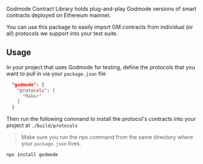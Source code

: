 Godmode Contract Library holds plug-and-play Godmode versions of smart contracts
deployed on Ethereum mainnet.

You can use this package to easily import GM contracts from individual (or all) protocols we support into your test suite.

## Usage

In your project that uses Godmode for testing, define the protocols that you
want to pull in via your `package.json` file

```json
  "godmode": {
    "protocols": [
      "Maker"
    ]
  }
```

Then run the following command to install the protocol's contracts into your project at `./build/protocols`
> Make sure you run the npx command from the same directory where your `package.json` lives.

```sh
npx install godmode
```
